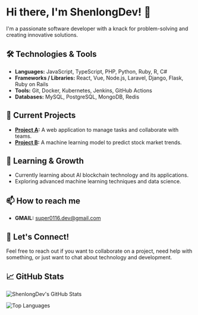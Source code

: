 # Hi there, I'm ShenlongDev! 👋

I'm a passionate software developer with a knack for problem-solving and creating innovative solutions.

## 🛠️ Technologies & Tools

- **Languages:** JavaScript, TypeScript, PHP, Python, Ruby, R, C#
- **Frameworks / Libraries:** React, Vue, Node.js, Laravel, Django, Flask, Ruby on Rails
- **Tools:** Git, Docker, Kubernetes, Jenkins, GitHub Actions
- **Databases:** MySQL, PostgreSQL, MongoDB, Redis

## 🔭 Current Projects

- **[Project A](https://github.com/ShenlongDev/project-a):** A web application to manage tasks and collaborate with teams.
- **[Project B](https://github.com/ShenlongDev/project-b):** A machine learning model to predict stock market trends.

## 🌱 Learning & Growth

- Currently learning about AI blockchain technology and its applications.
- Exploring advanced machine learning techniques and data science.

## 📫 How to reach me
- **GMAIL:** super0116.dev@gmail.com

## 💬 Let's Connect!

Feel free to reach out if you want to collaborate on a project, need help with something, or just want to chat about technology and development.

## 📈 GitHub Stats

![ShenlongDev's GitHub Stats](https://github-readme-stats.vercel.app/api?username=ShenlongDev&show_icons=true&theme=radical)

![Top Languages](https://github-readme-stats.vercel.app/api/top-langs/?username=ShenlongDev&layout=compact&theme=radical)
